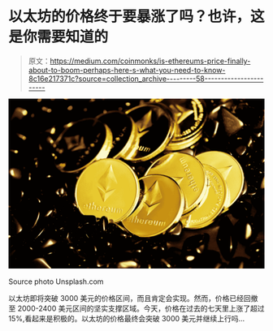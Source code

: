 # 以太坊的价格终于要暴涨了吗？也许，这是你需要知道的

> 原文：<https://medium.com/coinmonks/is-ethereums-price-finally-about-to-boom-perhaps-here-s-what-you-need-to-know-8c16e217371c?source=collection_archive---------58----------------------->

![](img/a44c43e4fc6fe2fc718310acc9c90f75.png)

Source photo Unsplash.com

以太坊即将突破 3000 美元的价格区间，而且肯定会实现。然而，价格已经回撤至 2000-2400 美元区间的坚实支撑区域。今天，价格在过去的七天里上涨了超过 15%,看起来是积极的。以太坊的价格最终会突破 3000 美元并继续上行吗…